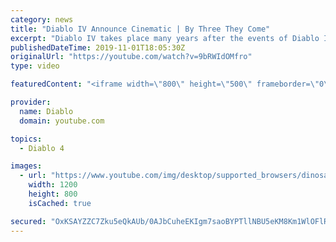 ```yaml
---
category: news
title: "Diablo IV Announce Cinematic | By Three They Come"
excerpt: "Diablo IV takes place many years after the events of Diablo III, after millions have been slaughtered by the actions of the High ..."
publishedDateTime: 2019-11-01T18:05:30Z
originalUrl: "https://youtube.com/watch?v=9bRWIdOMfro"
type: video

featuredContent: "<iframe width=\"800\" height=\"500\" frameborder=\"0\" src=\"https://www.youtube.com/embed/9bRWIdOMfro\" allow=\"accelerometer; autoplay; encrypted-media; gyroscope; picture-in-picture\" allowfullscreen></iframe>"

provider:
  name: Diablo
  domain: youtube.com

topics:
  - Diablo 4

images:
  - url: "https://www.youtube.com/img/desktop/supported_browsers/dinosaur.png"
    width: 1200
    height: 800
    isCached: true

secured: "OxKSAYZZC7Zku5eQkAUb/0AJbCuheEKIgm7saoBYPTllNBU5eKM8Km1WlOFlR5c/pQOITl68MjDBAGHrKhGNC5V2U3QiaUQ375+wPNgO6JZa85e0ia9NKdd+Yns+HBs5/09KLA7pHcqLmWBbTTkFpRX8yZQVfRzLMP4U5dHeM0MSTwfmF851qMy9n5WaeIaj3Prtog1STI0V3DEMXCJtmqx+KZJymTGIc2R2WzBr8Yphwb8MTBl4ufjBP7rRlQZHGZChqD0Gh/Bx+QfD+A4fBZQv093PsBSbT69zpV8AL/EbR3QBxb8ZTqP5S4EozJLFrR5HBQbcwNUVTJmXs7TDMjs72y47Vdbo0YEkqFFXA+D0mVxiMxq4dkRxKDs+XeX06MA9ADrGIoqJFKuOcd8tpQ==;bvFTzPckGFIsjs9t7iHh/w=="
---
```


